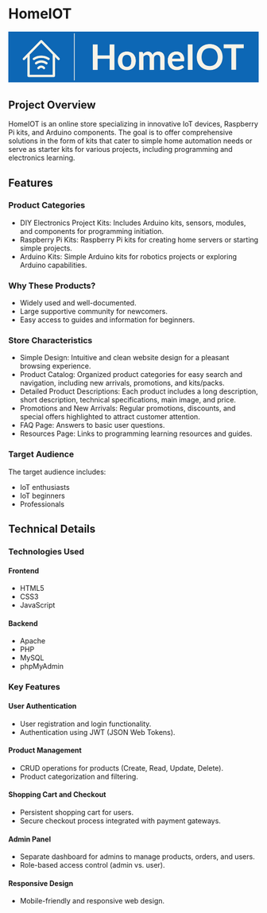 # HomeIOT

![Logo](./img/HomeIOT-logos-cropped.jpeg)

## Project Overview

HomeIOT is an online store specializing in innovative IoT devices, Raspberry Pi kits, and Arduino components. The goal is to offer comprehensive solutions in the form of kits that cater to simple home automation needs or serve as starter kits for various projects, including programming and electronics learning.

## Features

### Product Categories

- DIY Electronics Project Kits: Includes Arduino kits, sensors, modules, and components for programming initiation.
- Raspberry Pi Kits: Raspberry Pi kits for creating home servers or starting simple projects.
- Arduino Kits: Simple Arduino kits for robotics projects or exploring Arduino capabilities.

### Why These Products?

- Widely used and well-documented.
- Large supportive community for newcomers.
- Easy access to guides and information for beginners.

### Store Characteristics

- Simple Design: Intuitive and clean website design for a pleasant browsing experience.
- Product Catalog: Organized product categories for easy search and navigation, including new arrivals, promotions, and kits/packs.
- Detailed Product Descriptions: Each product includes a long description, short description, technical specifications, main image, and price.
- Promotions and New Arrivals: Regular promotions, discounts, and special offers highlighted to attract customer attention.
- FAQ Page: Answers to basic user questions.
- Resources Page: Links to programming learning resources and guides.

### Target Audience

The target audience includes:

- IoT enthusiasts
- IoT beginners
- Professionals

## Technical Details

### Technologies Used

#### Frontend

- HTML5
- CSS3
- JavaScript

#### Backend

- Apache
- PHP
- MySQL
- phpMyAdmin

### Key Features

#### User Authentication

- User registration and login functionality.
- Authentication using JWT (JSON Web Tokens).

#### Product Management

- CRUD operations for products (Create, Read, Update, Delete).
- Product categorization and filtering.

#### Shopping Cart and Checkout

- Persistent shopping cart for users.
- Secure checkout process integrated with payment gateways.

#### Admin Panel

- Separate dashboard for admins to manage products, orders, and users.
- Role-based access control (admin vs. user).

#### Responsive Design

- Mobile-friendly and responsive web design.
